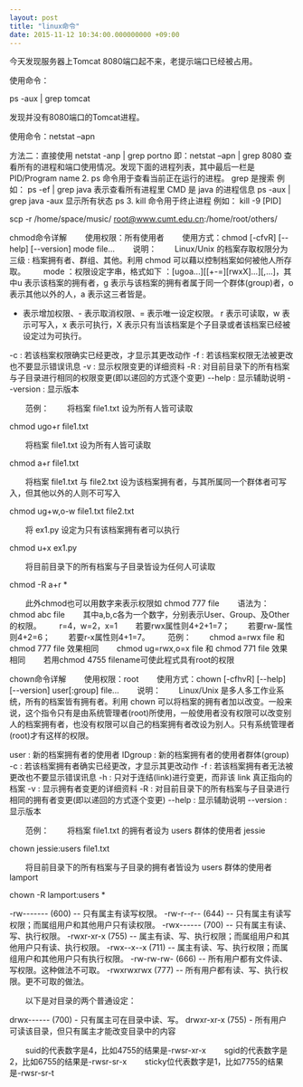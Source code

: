 ```yaml
---
layout: post
title: "linux命令"
date: 2015-11-12 10:34:00.000000000 +09:00
---
```


今天发现服务器上Tomcat 8080端口起不来，老提示端口已经被占用。

使用命令：

ps -aux | grep tomcat

发现并没有8080端口的Tomcat进程。

使用命令：netstat –apn

方法二：直接使用 netstat   -anp   |   grep  portno
即：netstat –apn | grep 8080
查看所有的进程和端口使用情况。发现下面的进程列表，其中最后一栏是PID/Program name 
2. ps 命令用于查看当前正在运行的进程。
grep 是搜索
例如： ps -ef | grep java
表示查看所有进程里 CMD 是 java 的进程信息
ps -aux | grep java
-aux 显示所有状态
ps
3. kill 命令用于终止进程
例如： kill -9 [PID]

scp -r /home/space/music/ root@www.cumt.edu.cn:/home/root/others/ 

chmod命令详解
　　使用权限：所有使用者
　　使用方式：chmod [-cfvR] [--help] [--version] mode file...
　　说明：
　　Linux/Unix 的档案存取权限分为三级 : 档案拥有者、群组、其他。利用 chmod 可以藉以控制档案如何被他人所存取。
　　mode ：权限设定字串，格式如下 ：[ugoa...][[+-=][rwxX]...][,...]，其中u 表示该档案的拥有者，g 表示与该档案的拥有者属于同一个群体(group)者，o 表示其他以外的人，a 表示这三者皆是。
 
+ 表示增加权限、- 表示取消权限、= 表示唯一设定权限。
r 表示可读取，w 表示可写入，x 表示可执行，X 表示只有当该档案是个子目录或者该档案已经被设定过为可执行。
 
-c : 若该档案权限确实已经更改，才显示其更改动作
-f : 若该档案权限无法被更改也不要显示错误讯息
-v : 显示权限变更的详细资料
-R : 对目前目录下的所有档案与子目录进行相同的权限变更(即以递回的方式逐个变更)
--help : 显示辅助说明
--version : 显示版本
 
　　范例：
　　将档案 file1.txt 设为所有人皆可读取
 
chmod ugo+r file1.txt
 
　　将档案 file1.txt 设为所有人皆可读取
 
chmod a+r file1.txt
 
　　将档案 file1.txt 与 file2.txt 设为该档案拥有者，与其所属同一个群体者可写入，但其他以外的人则不可写入
 
chmod ug+w,o-w file1.txt file2.txt
 
　　将 ex1.py 设定为只有该档案拥有者可以执行
 
chmod u+x ex1.py
 
　　将目前目录下的所有档案与子目录皆设为任何人可读取
 
chmod -R a+r *
 
　　此外chmod也可以用数字来表示权限如 chmod 777 file
　　语法为：chmod abc file
　　其中a,b,c各为一个数字，分别表示User、Group、及Other的权限。
　　r=4，w=2，x=1
　　若要rwx属性则4+2+1=7；
　　若要rw-属性则4+2=6；
　　若要r-x属性则4+1=7。
　　范例：
　　chmod a=rwx file 和 chmod 777 file 效果相同
　　chmod ug=rwx,o=x file 和 chmod 771 file 效果相同
　　若用chmod 4755 filename可使此程式具有root的权限
 
 chown命令详解
　　使用权限：root
　　使用方式：chown [-cfhvR] [--help] [--version] user[:group] file...
　　说明：
　　Linux/Unix 是多人多工作业系统，所有的档案皆有拥有者。利用 chown 可以将档案的拥有者加以改变。一般来说，这个指令只有是由系统管理者(root)所使用，一般使用者没有权限可以改变别人的档案拥有者，也没有权限可以自己的档案拥有者改设为别人。只有系统管理者(root)才有这样的权限。
 
user : 新的档案拥有者的使用者
IDgroup : 新的档案拥有者的使用者群体(group)
-c : 若该档案拥有者确实已经更改，才显示其更改动作
-f : 若该档案拥有者无法被更改也不要显示错误讯息
-h : 只对于连结(link)进行变更，而非该 link 真正指向的档案
-v : 显示拥有者变更的详细资料
-R : 对目前目录下的所有档案与子目录进行相同的拥有者变更(即以递回的方式逐个变更)
--help : 显示辅助说明
--version : 显示版本
 
　　范例：
　　将档案 file1.txt 的拥有者设为 users 群体的使用者 jessie
 
chown jessie:users file1.txt
 
　　将目前目录下的所有档案与子目录的拥有者皆设为 users 群体的使用者 lamport
 
chown -R lamport:users *
 
-rw------- (600) -- 只有属主有读写权限。
-rw-r--r-- (644) -- 只有属主有读写权限；而属组用户和其他用户只有读权限。
-rwx------ (700) -- 只有属主有读、写、执行权限。
-rwxr-xr-x (755) -- 属主有读、写、执行权限；而属组用户和其他用户只有读、执行权限。
-rwx--x--x (711) -- 属主有读、写、执行权限；而属组用户和其他用户只有执行权限。
-rw-rw-rw- (666) -- 所有用户都有文件读、写权限。这种做法不可取。
-rwxrwxrwx (777) -- 所有用户都有读、写、执行权限。更不可取的做法。
 
　　以下是对目录的两个普通设定：
 
drwx------ (700) - 只有属主可在目录中读、写。
drwxr-xr-x (755) - 所有用户可读该目录，但只有属主才能改变目录中的内容
 
　　suid的代表数字是4，比如4755的结果是-rwsr-xr-x
　　sgid的代表数字是2，比如6755的结果是-rwsr-sr-x
　　sticky位代表数字是1，比如7755的结果是-rwsr-sr-t